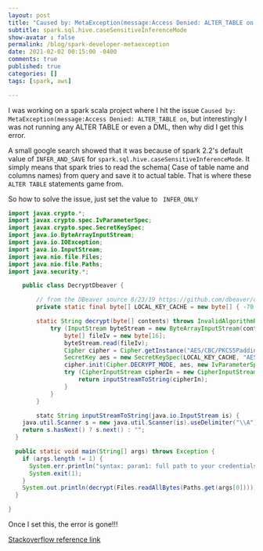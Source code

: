 ```yaml
---
layout: post
title: "Caused by: MetaException(message:Access Denied: ALTER_TABLE on  "
subtitle: spark.sql.hive.caseSensitiveInferenceMode
show-avatar : false
permalink: /blog/spark-developer-metaexception
date: 2021-02-02 00:15:00 -0400
comments: true
published: true
categories: []
tags: [spark, aws]

---
```


I was working on a spark scala project where I hit the issue `Caused by: MetaException(message:Access Denied: ALTER_TABLE on`, but interestingly I was not running any ALTER TABLE or even a DML, 
then why did I get this error.

A small google search showed that it was because of spark 2.2's default value of ` INFER_AND_SAVE ` for `spark.sql.hive.caseSensitiveInferenceMode`. It simply means that spark tries to read the schema( Case of table name and columns names) from query and save it to actual table. That is where these `ALTER TABLE` statements game from.

So how to solve the issue, just set the value to ` INFER_ONLY`

```java
import javax.crypto.*;
import javax.crypto.spec.IvParameterSpec;
import javax.crypto.spec.SecretKeySpec;
import java.io.ByteArrayInputStream;
import java.io.IOException;
import java.io.InputStream;
import java.nio.file.Files;
import java.nio.file.Paths;
import java.security.*;

    public class DecryptDbeaver {

        // from the DBeaver source 8/23/19 https://github.com/dbeaver/dbeaver/blob/57cec8ddfdbbf311261ebd0c7f957fdcd80a085f/plugins/org.jkiss.dbeaver.model/src/org/jkiss/dbeaver/model/impl/app/DefaultSecureStorage.java#L31
        private static final byte[] LOCAL_KEY_CACHE = new byte[] { -70, -69, 74, -97, 119, 74, -72, 83, -55, 108, 45, 101, 61, -2, 84, 74 };

        static String decrypt(byte[] contents) throws InvalidAlgorithmParameterException, InvalidKeyException, IOException, NoSuchPaddingException, NoSuchAlgorithmException {
            try (InputStream byteStream = new ByteArrayInputStream(contents)) {
                byte[] fileIv = new byte[16];
                byteStream.read(fileIv);
                Cipher cipher = Cipher.getInstance("AES/CBC/PKCS5Padding");
                SecretKey aes = new SecretKeySpec(LOCAL_KEY_CACHE, "AES");
                cipher.init(Cipher.DECRYPT_MODE, aes, new IvParameterSpec(fileIv));
                try (CipherInputStream cipherIn = new CipherInputStream(byteStream, cipher)) {
                    return inputStreamToString(cipherIn);
                }
            }
        }

        statc String inputStreamToString(java.io.InputStream is) {
    java.util.Scanner s = new java.util.Scanner(is).useDelimiter("\\A");
    return s.hasNext() ? s.next() : "";
  }

  public static void main(String[] args) throws Exception {
    if (args.length != 1) {
      System.err.println("syntax: param1: full path to your credentials-config.json file");
      System.exit(1);
    }
    System.out.println(decrypt(Files.readAllBytes(Paths.get(args[0]))));
  }  

}
```

Once I set this, the error is gone!!!

[Stackoverflow reference link](https://stackoverflow.com/questions/57821080/user-does-not-have-privileges-for-altertable-addcols-while-using-spark-sql-to-re)